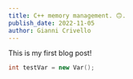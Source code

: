 ```yaml
---
title: C++ memory management. 🙃. 
publish_date: 2022-11-05
author: Gianni Crivello
---
```


This is my first blog post!

```c++
int testVar = new Var();
```

